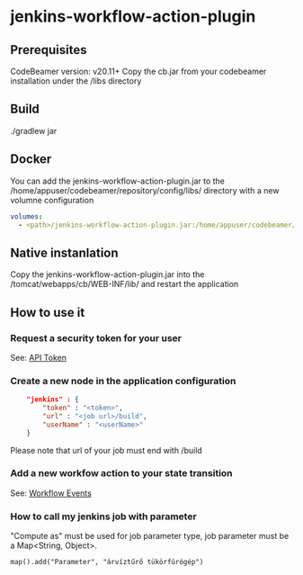 # jenkins-workflow-action-plugin

## Prerequisites
CodeBeamer version: v20.11+
Copy the cb.jar from your codebeamer installation under the /libs directory

## Build
./gradlew jar

## Docker
You can add the jenkins-workflow-action-plugin.jar to the /home/appuser/codebeamer/repository/config/libs/ directory with a new volumne configuration

```yml
volumes:
  - <path>/jenkins-workflow-action-plugin.jar:/home/appuser/codebeamer/repository/config/libs/jenkins-workflow-action-plugin.jar
```
## Native instanlation
Copy the jenkins-workflow-action-plugin.jar into the <codebeamer directory>/tomcat/webapps/cb/WEB-INF/lib/ and restart the application

## How to use it

### Request a security token for your user
See: [API Token](https://www.jenkins.io/blog/2018/07/02/new-api-token-system/)

### Create a new node in the application configuration

```json
    "jenkins" : {
        "token" : "<token>",
        "url" : "<job url>/build",
        "userName" : "<userName>"
    }
```
Please note that url of your job must end with /build

### Add a new workfow action to your state transition
See: [Workflow Events](https://codebeamer.com/cb/wiki/1721267)

### How to call my jenkins job with parameter
"Compute as" must be used for job parameter type, job parameter must be a Map<String, Object>.

```
map().add("Parameter", "árvíztűrő tükörfúrógép")
```




